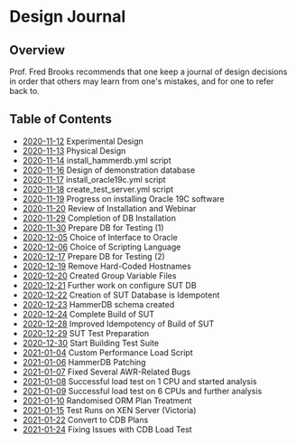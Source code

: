 Design Journal
==============

Overview
--------

Prof. Fred Brooks recommends that one keep a journal of design decisions in order that others may learn from one's mistakes, and for one to refer back to.

Table of Contents
-----------------

- [2020-11-12](2020_11_12.md) Experimental Design
- [2020-11-13](2020_11_13.md) Physical Design
- [2020-11-14](2020_11_14.md) install\_hammerdb.yml script
- [2020-11-16](2020_11_16.md) Design of demonstration database
- [2020-11-17](2020_11_17.md) install\_oracle19c.yml script
- [2020-11-18](2020_11_18.md) create\_test\_server.yml script
- [2020-11-19](2020_11_19.md) Progress on installing Oracle 19C software
- [2020-11-20](2020_11_20.md) Review of Installation and Webinar
- [2020-11-29](2020_11_29.md) Completion of DB Installation
- [2020-11-30](2020_11_30.md) Prepare DB for Testing (1)
- [2020-12-05](2020_12_05.md) Choice of Interface to Oracle
- [2020-12-06](2020_12_06.md) Choice of Scripting Language
- [2020-12-17](2020_12_17.md) Prepare DB for Testing (2)
- [2020-12-19](2020_12_19.md) Remove Hard-Coded Hostnames
- [2020-12-20](2020_12_20.md) Created Group Variable Files
- [2020-12-21](2020_12_21.md) Further work on configure SUT DB
- [2020-12-22](2020_12_22.md) Creation of SUT Database is Idempotent
- [2020-12-23](2020_12_23.md) HammerDB schema created
- [2020-12-24](2020_12_24.md) Complete Build of SUT
- [2020-12-28](2020_12_28.md) Improved Idempotency of Build of SUT
- [2020-12-29](2020_12_29.md) SUT Test Preparation
- [2020-12-30](2020_12_30.md) Start Building Test Suite
- [2021-01-04](2021_01_04.md) Custom Performance Load Script
- [2021-01-06](2021_01_06.md) HammerDB Patching
- [2021-01-07](2021_01_07.md) Fixed Several AWR-Related Bugs
- [2021-01-08](2021_01_08.md) Successful load test on 1 CPU and started analysis 
- [2021-01-09](2021_01_09.md) Successful load test on 6 CPUs and further analysis
- [2021-01-10](2021_01_10.md) Randomised ORM Plan Treatment
- [2021-01-15](2021_01_15.md) Test Runs on XEN Server (Victoria)
- [2021-01-22](2021_01_22.md) Convert to CDB Plans
- [2021-01-24](2021_01_24.md) Fixing Issues with CDB Load Test
